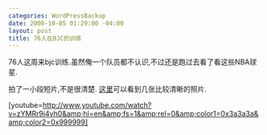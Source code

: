 ```yaml
--- 
categories: WordPressBackup
date: 2008-10-05 01:29:00 -04:00
layout: post
title: 76人在BJC的训练
---
```

76人这周来bjc训练.虽然俺一个队员都不认识,不过还是跑过去看了看这些NBA球星.

拍了一小段短片,不是很清楚. <a href="http://picasaweb.google.com/ztpala/UPvtkH#" target="_blank">这里</a>可以看到几张比较清晰的照片.

[youtube=http://www.youtube.com/watch?v=zYMRr9i4yh0&amp;hl=en&amp;fs=1&amp;rel=0&amp;color1=0x3a3a3a&amp;color2=0x999999]
